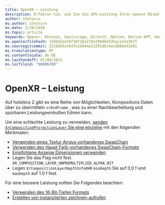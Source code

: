 ```yaml
---
title: OpenXR – Leistung
description: Erfahren Sie, wie Sie die GPU-Leistung Ihrer openxr Mixed Reality-Anwendungen debuggen.
author: thetuvix
ms.author: alexturn
ms.date: 2/28/2020
ms.topic: article
keywords: Openxr, Khronos, basicxrapp, DirectX, Native, Native APP, benutzerdefiniertes Modul, Middleware, Leistung, Optimierung, GPU-Debugging, renderdoc, pix
ms.openlocfilehash: 158bd2eef8f38f16a1fb5299d64335aca33a3b7f
ms.sourcegitcommit: 2329db5a76dfe1b844e21291dbc8ee3888ed1b81
ms.translationtype: MT
ms.contentlocale: de-DE
ms.lasthandoff: 01/08/2021
ms.locfileid: "98006760"
---
```

# <a name="openxr-performance"></a>OpenXR – Leistung

Auf hololens 2 gibt es eine Reihe von Möglichkeiten, Kompositions Daten über zu übermitteln `xrEndFrame` , was zu einer Nachbearbeitung und spürbaren Leistungseinbußen führen kann.

Um eine schlechte Leistung zu vermeiden, [senden `XrCompositionProjectionLayer` Sie eine einzelne](openxr-best-practices.md#use-a-single-projection-layer) mit den folgenden Merkmalen:

* [Verwenden eines Textur Arrays vorhandenes SwapChain](openxr-best-practices.md#render-with-texture-array-and-vprt)
* [Verwenden des Haupt Farb-vorhandenes SwapChain-Formats](openxr-best-practices.md#select-a-swapchain-format)
* [Empfohlene Anzeige Dimensionen verwenden](openxr-best-practices.md#render-with-recommended-rendering-parameters-and-frame-timing)
* Legen Sie das Flag nicht fest. `XR_COMPOSITION_LAYER_UNPREMULTIPLIED_ALPHA_BIT`
* Legen `XrCompositionLayerDepthInfoKHR` `minDepth` Sie auf 0,0 f und `maxDepth` auf 1.0 f fest.

Für eine bessere Leistung sollten Sie Folgendes beachten:

* [Verwenden des 16-Bit-Tiefen Formats](openxr-best-practices.md#choose-a-reasonable-depth-range)
* [Erstellen von instanziierten zeichnen-aufrufen](openxr-best-practices.md#render-with-texture-array-and-vprt)
